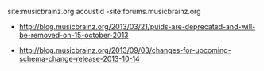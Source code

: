 site:musicbrainz.org acoustid -site:forums.musicbrainz.org

- http://blog.musicbrainz.org/2013/03/21/puids-are-deprecated-and-will-be-removed-on-15-october-2013

- http://blog.musicbrainz.org/2013/09/03/changes-for-upcoming-schema-change-release-2013-10-14
